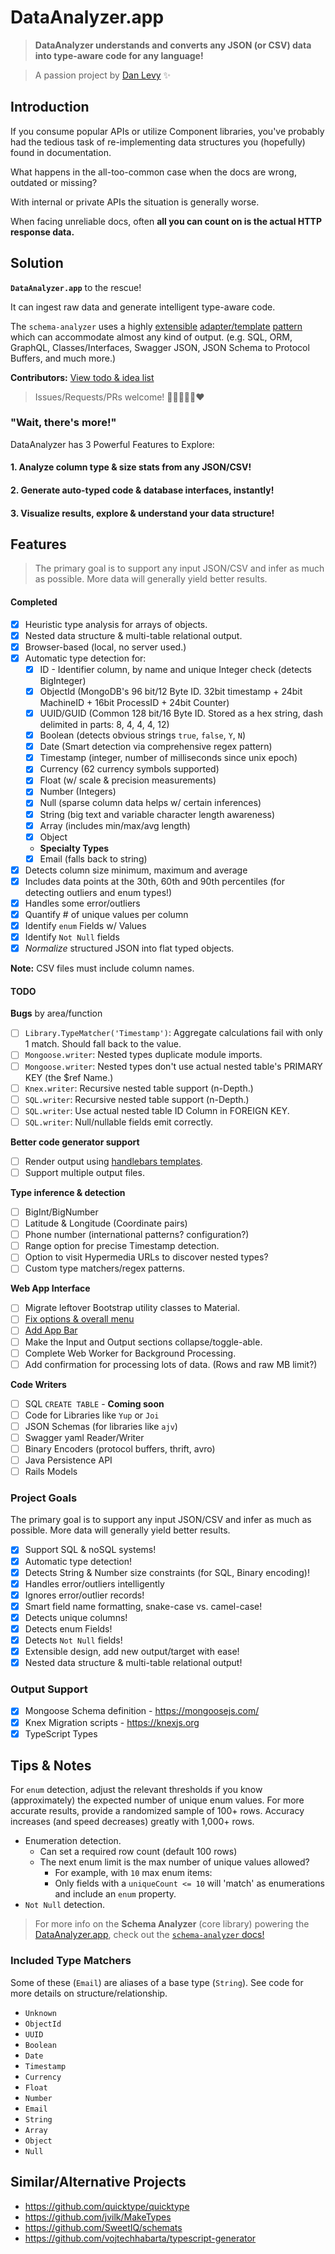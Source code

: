 # DataAnalyzer.app

> **DataAnalyzer understands and converts any JSON (or CSV) data into type-aware code for any language!**

> A passion project by [Dan Levy](https://danlevy.net/) ✨

## Introduction

If you consume popular APIs or utilize Component libraries, you've probably had the tedious task of re-implementing data structures you (hopefully) found in documentation.

What happens in the all-too-common case when the docs are wrong, outdated or missing?

With internal or private APIs the situation is generally worse.

When facing unreliable docs, often **all you can count on is the actual HTTP response data.**

## Solution

**`DataAnalyzer.app`** to the rescue!

It can ingest raw data and generate intelligent type-aware code.

The `schema-analyzer` uses a highly [extensible][1] [adapter/template][2] [pattern][3] which can accommodate almost any kind of output. (e.g. SQL, ORM, GraphQL, Classes/Interfaces, Swagger JSON, JSON Schema to Protocol Buffers, and much more.)

**Contributors:** [View todo & idea list](#todo)

> Issues/Requests/PRs welcome! 💜💙💚💛🧡♥️

### "Wait, there's more!"

DataAnalyzer has 3 Powerful Features to Explore:

#### 1. Analyze column type & size stats from any JSON/CSV!

#### 2. Generate auto-typed code & database interfaces, instantly!

#### 3. Visualize results, explore & understand your data structure!

## Features

> The primary goal is to support any input JSON/CSV and infer as much as possible.
> More data will generally yield better results.

#### Completed

- [x] Heuristic type analysis for arrays of objects.
- [x] Nested data structure & multi-table relational output.
- [x] Browser-based (local, no server used.)
- [x] Automatic type detection for:
  - [x] ID - Identifier column, by name and unique Integer check (detects BigInteger)
  - [x] ObjectId (MongoDB's 96 bit/12 Byte ID. 32bit timestamp + 24bit MachineID + 16bit ProcessID + 24bit Counter)
  - [x] UUID/GUID (Common 128 bit/16 Byte ID. Stored as a hex string, dash delimited in parts: 8, 4, 4, 4, 12)
  - [x] Boolean (detects obvious strings `true`, `false`, `Y`, `N`)
  - [x] Date (Smart detection via comprehensive regex pattern)
  - [x] Timestamp (integer, number of milliseconds since unix epoch)
  - [x] Currency (62 currency symbols supported)
  - [x] Float (w/ scale & precision measurements)
  - [x] Number (Integers)
  - [x] Null (sparse column data helps w/ certain inferences)
  - [x] String (big text and variable character length awareness)
  - [x] Array (includes min/max/avg length)
  - [x] Object
  - **Specialty Types**
  - [x] Email (falls back to string)
- [x] Detects column size minimum, maximum and average
- [x] Includes data points at the 30th, 60th and 90th percentiles (for detecting outliers and enum types!)
- [x] Handles some error/outliers
- [x] Quantify # of unique values per column
- [x] Identify `enum` Fields w/ Values
- [x] Identify `Not Null` fields
- [x] _Normalize_ structured JSON into flat typed objects.

**Note:** CSV files must include column names.

#### TODO

**Bugs** by area/function

- [ ] `Library.TypeMatcher('Timestamp')`: Aggregate calculations fail with only 1 match. Should fall back to the value.
- [ ] `Mongoose.writer`: Nested types duplicate module imports.
- [ ] `Mongoose.writer`: Nested types don't use actual nested table's PRIMARY KEY (the $ref Name.)
- [ ] `Knex.writer`: Recursive nested table support (n-Depth.)
- [ ] `SQL.writer`: Recursive nested table support (n-Depth.)
- [ ] `SQL.writer`: Use actual nested table ID Column in FOREIGN KEY.
- [ ] `SQL.writer`: Null/nullable fields emit correctly.

**Better code generator support**

- [ ] Render output using [handlebars templates](https://handlebarsjs.com/guide/).
- [ ] Support multiple output files.

**Type inference & detection**

- [ ] BigInt/BigNumber
- [ ] Latitude & Longitude (Coordinate pairs)
- [ ] Phone number (international patterns? configuration?)
- [ ] Range option for precise Timestamp detection.
- [ ] Option to visit Hypermedia URLs to discover nested types?
- [ ] Custom type matchers/regex patterns.

**Web App Interface**

- [ ] Migrate leftover Bootstrap utility classes to Material.
- [ ] [Fix options & overall menu](https://material-ui.com/components/drawers/#mini-variant-drawer)
- [ ] [Add App Bar](https://material-ui.com/components/app-bar/)
- [ ] Make the Input and Output sections collapse/toggle-able.
- [ ] Complete Web Worker for Background Processing.
- [ ] Add confirmation for processing lots of data. (Rows and raw MB limit?)

**Code Writers**

- [ ] SQL `CREATE TABLE` - **Coming soon**
- [ ] Code for Libraries like `Yup` or `Joi`
- [ ] JSON Schemas (for libraries like `ajv`)
- [ ] Swagger yaml Reader/Writer
- [ ] Binary Encoders (protocol buffers, thrift, avro)
- [ ] Java Persistence API
- [ ] Rails Models

### Project Goals

The primary goal is to support any input JSON/CSV and infer as much as possible. More data will generally yield better results.

- [x] Support SQL & noSQL systems!
- [x] Automatic type detection!
- [x] Detects String & Number size constraints (for SQL, Binary encoding)!
- [x] Handles error/outliers intelligently
- [x] Ignores error/outlier records!
- [x] Smart field name formatting, snake-case vs. camel-case!
- [x] Detects unique columns!
- [x] Detects enum Fields!
- [x] Detects `Not Null` fields!
- [x] Extensible design, add new output/target with ease!
- [x] Nested data structure & multi-table relational output!

### Output Support

- [x] Mongoose Schema definition - https://mongoosejs.com/
- [x] Knex Migration scripts - https://knexjs.org
- [x] TypeScript Types

## Tips & Notes

For `enum` detection, adjust the relevant thresholds if you know (approximately) the expected number of unique enum values. For more accurate results, provide a randomized sample of 100+ rows. Accuracy increases (and speed decreases) greatly with 1,000+ rows.

- Enumeration detection.
  - Can set a required row count (default 100 rows)
  - The next enum limit is the max number of unique values allowed?
    - For example, with `10` max enum items:
    - Only fields with a `uniqueCount <= 10` will 'match' as enumerations and include an `enum` property.
- `Not Null` detection.

> For more info on the **Schema Analyzer** (core library) powering the [DataAnalyzer.app](https://dataanalyzer.app/), check out the [`schema-analyzer` docs!](./README.library.md)

### Included Type Matchers

Some of these (`Email`) are aliases of a base type (`String`). See code for more details on structure/relationship.

- `Unknown`
- `ObjectId`
- `UUID`
- `Boolean`
- `Date`
- `Timestamp`
- `Currency`
- `Float`
- `Number`
- `Email`
- `String`
- `Array`
- `Object`
- `Null`

## Similar/Alternative Projects

- https://github.com/quicktype/quicktype
- https://github.com/jvilk/MakeTypes
- https://github.com/SweetIQ/schemats
- https://github.com/vojtechhabarta/typescript-generator

[1]: https://github.com/justsml/DataAnalyzer.app/blob/main/src/components/SchemaTools/adapters/writer.typescript.ts
[2]: https://github.com/justsml/DataAnalyzer.app/blob/main/src/components/SchemaTools/adapters/writer.knex.ts
[3]: https://github.com/justsml/DataAnalyzer.app/blob/main/src/components/SchemaTools/adapters/writer.mongoose.ts
